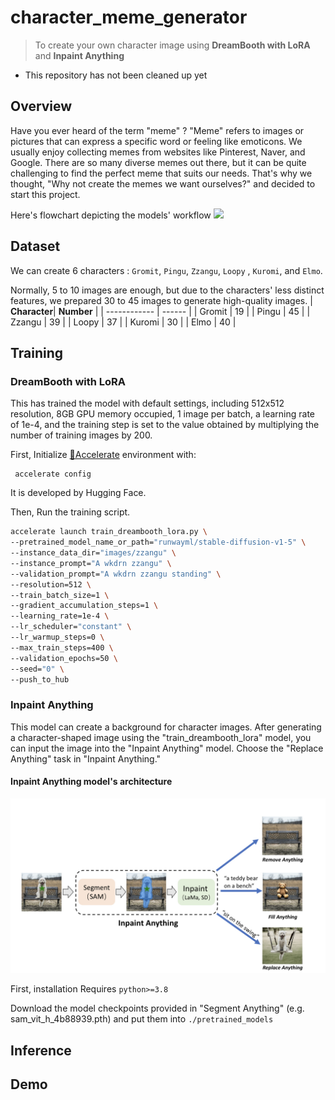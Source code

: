 # character_meme_generator
> To create your own character image using **DreamBooth with LoRA** and **Inpaint Anything**
- This repository has not been cleaned up yet
## Overview
Have you ever heard of the term "meme" ? "Meme" refers to images or pictures that can express a specific word or feeling like emoticons. We usually enjoy collecting memes from websites like Pinterest, Naver, and Google. There are so many diverse memes out there, but it can be quite challenging to find the perfect meme that suits our needs. That's why we thought, "Why not create the memes we want ourselves?" and decided to start this project.


Here's flowchart depicting the models' workflow
<img src="./images/meme_architecture.png">
## Dataset
We can create 6 characters :
`Gromit`, `Pingu`, `Zzangu`, `Loopy` , `Kuromi`, and `Elmo`.

Normally, 5 to 10 images are enough, but due to the characters' less distinct features, we prepared 30 to 45 images to generate high-quality images.
| **Character**| **Number** |
| ------------ | ------ | 
| Gromit       | 19     |
| Pingu        | 45     | 
| Zzangu       | 39     |
| Loopy        | 37     |
| Kuromi       | 30     |
| Elmo         | 40     |




## Training
### DreamBooth with LoRA
This has trained the model with default settings, including 512x512 resolution, 8GB GPU memory occupied, 1 image per batch, a learning rate of 1e-4, and the training step is set to the value obtained by multiplying the number of training images by 200.

First, Initialize [🤗Accelerate](https://huggingface.co/docs/accelerate/index) environment with:
 ```
  accelerate config
 ```
 It is developed by Hugging Face.

 Then, Run the training script. 

 ```bash
accelerate launch train_dreambooth_lora.py \
--pretrained_model_name_or_path="runwayml/stable-diffusion-v1-5" \
--instance_data_dir="images/zzangu" \
--instance_prompt="A wkdrn zzangu" \
--validation_prompt="A wkdrn zzangu standing" \
--resolution=512 \
--train_batch_size=1 \
--gradient_accumulation_steps=1 \
--learning_rate=1e-4 \
--lr_scheduler="constant" \
--lr_warmup_steps=0 \
--max_train_steps=400 \
--validation_epochs=50 \
--seed="0" \
--push_to_hub
```

### Inpaint Anything
This model can create a background for character images. After generating a character-shaped image using the "train_dreambooth_lora" model, you can input the image into the "Inpaint Anything" model. Choose the "Replace Anything" task in "Inpaint Anything."

#### Inpaint Anything model's architecture
<img src="./images/inpaintanything_architecture.png">

First, installation
Requires  ```python>=3.8  ```

Download the model checkpoints provided in "Segment Anything"
(e.g. sam_vit_h_4b88939.pth) and put them into ```./pretrained_models ```



## Inference


## Demo
